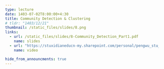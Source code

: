 ```yaml
---
type: lecture
date: 1403-07-02T8:00:00+4:30
title: Community Detection & Clustering
# tldr: "1403/12/21"
thumbnail: /static_files/slides/8.png
links:
  - url: /static_files/slides/8-Community_Detection_Part1.pdf
    name: slides 
  - url: "https://stuxidianeducn-my.sharepoint.com/personal/pengwu_stu_xidian_edu_cn/_layouts/15/download.aspx?SourceUrl=%2Fpersonal%2Fpengwu%5Fstu%5Fxidian%5Fedu%5Fcn%2FDocuments%2F1%2D1004%2Ezip"
    name: video 

hide_from_announcments: true
---
```

